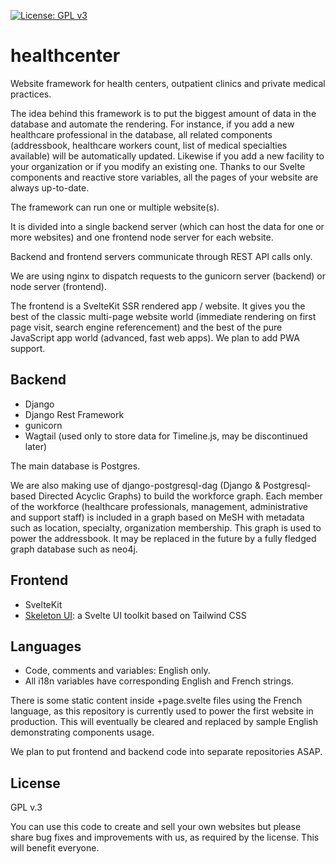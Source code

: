 [![License: GPL v3](https://img.shields.io/badge/License-GPLv3-blue.svg)](https://www.gnu.org/licenses/gpl-3.0)

# healthcenter

Website framework for health centers, outpatient clinics and private medical practices.

The idea behind this framework is to put the biggest amount of data in the database and automate the rendering. For instance, if you add a new healthcare professional in the database, all related components (addressbook, healthcare workers count, list of medical specialties available) will be automatically updated. Likewise if you add a new facility to your organization or if you modify an existing one. Thanks to our Svelte components and reactive store variables, all the pages of your website are always up-to-date.

The framework can run one or multiple website(s).

It is divided into a single backend server (which can host the data for one or more websites) and one frontend node server for each website.

Backend and frontend servers communicate through REST API calls only.

We are using nginx to dispatch requests to the gunicorn server (backend) or node server (frontend).

The frontend is a SvelteKit SSR rendered app / website. It gives you the best of the classic multi-page website world (immediate rendering on first page visit, search engine referencement) and the best of the pure JavaScript app world (advanced, fast web apps). We plan to add PWA support.

## Backend
* Django
* Django Rest Framework
* gunicorn
* Wagtail (used only to store data for Timeline.js, may be discontinued later)

The main database is Postgres.

We are also making use of django-postgresql-dag (Django & Postgresql-based Directed Acyclic Graphs) to build the workforce graph. Each member of the workforce (healthcare professionals, management, administrative and support staff) is included in a graph based on MeSH with metadata such as location, specialty, organization membership. This graph is used to power the addressbook. It may be replaced in the future by a fully fledged graph database such as neo4j.

## Frontend
* SvelteKit
* [Skeleton UI](https://skeleton.dev): a Svelte UI toolkit based on Tailwind CSS

## Languages
* Code, comments and variables: English only.
* All i18n variables have corresponding English and French strings.

There is some static content inside +page.svelte files using the French language, as this repository is currently used to power the first website in production. This will eventually be cleared and replaced by sample English demonstrating components usage.

We plan to put frontend and backend code into separate repositories ASAP.

## License
GPL v.3

You can use this code to create and sell your own websites but please share bug fixes and improvements with us, as required by the license. This will benefit everyone.



